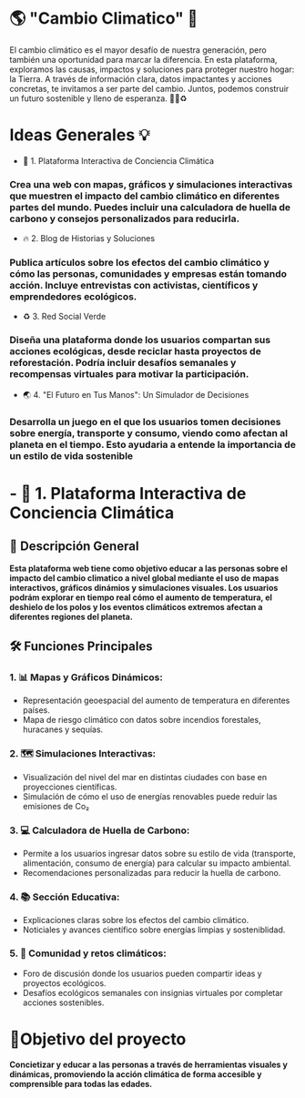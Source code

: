 # 🌎 "Cambio Climatico" 🌱

El cambio climático es el mayor desafío de nuestra generación, pero también una oportunidad para marcar la diferencia. En esta plataforma, exploramos las causas, impactos y soluciones para proteger nuestro hogar: la Tierra. A través de información clara, datos impactantes y acciones concretas, te invitamos a ser parte del cambio. Juntos, podemos construir un futuro sostenible y lleno de esperanza. 🌿💙♻️

# Ideas Generales 💡

- 🌿 1. Plataforma Interactiva de Conciencia Climática

### Crea una web con mapas, gráficos y simulaciones interactivas que muestren el impacto del cambio climático en diferentes partes del mundo. Puedes incluir una calculadora de huella de carbono y consejos personalizados para reducirla.

- 🔥 2. Blog de Historias y Soluciones

### Publica artículos sobre los efectos del cambio climático y cómo las personas, comunidades y empresas están tomando acción. Incluye entrevistas con activistas, científicos y emprendedores ecológicos.

- ♻️ 3. Red Social Verde

### Diseña una plataforma donde los usuarios compartan sus acciones ecológicas, desde reciclar hasta proyectos de reforestación. Podría incluir desafíos semanales y recompensas virtuales para motivar la participación.

- 🌏 4. "El Futuro en Tus Manos": Un Simulador de Decisiones 

### Desarrolla un juego en el que los usuarios tomen decisiones sobre energía, transporte y consumo, viendo como afectan al planeta en el tiempo. Esto ayudaria a entende la importancia de un estilo de vida sostenible 



# - 🌿 1. Plataforma Interactiva de Conciencia Climática

## 📌 Descripción General

**Esta plataforma web tiene como objetivo educar a las personas sobre el impacto del cambio climatico a nivel global mediante el uso de mapas interactivos, gráficos dinámios y simulaciones visuales. Los usuarios podrám explorar en tiempo real cómo el aumento de temperatura, el deshielo de los polos y los eventos climáticos extremos afectan a diferentes regiones del planeta.**

## 🛠 Funciones Principales

### 1. 📊 Mapas y Gráficos Dinámicos:
- Representación geoespacial del aumento de temperatura en diferentes países.
- Mapa de riesgo climático con datos sobre incendios forestales, huracanes y sequías.

### 2. 🗺️ Simulaciones Interactivas:
- Visualización del nivel del mar en distintas ciudades con base en proyecciones científicas.
- Simulación de cómo el uso de energías renovables puede reduir las emisiones de Co₂

### 3. 💻 Calculadora de Huella de Carbono:
- Permite a los usuarios ingresar datos sobre su estilo de vida (transporte, alimentación, consumo de energía) para calcular su impacto ambiental.
- Recomendaciones personalizadas para reducir la huella de carbono.

### 4. 📚 Sección Educativa:
- Explicaciones claras sobre los efectos del cambio climático.
- Noticiales y avances científico sobre energías limpias y sosteniblidad.

### 5. 👥 Comunidad y retos climáticos:
- Foro de discusión donde los usuarios pueden compartir ideas y proyectos ecológicos.
- Desafíos ecológicos semanales con insignias virtuales por completar acciones sostenibles.

  
# 🎯Objetivo del proyecto
**Concietizar y educar a las personas a través de herramientas visuales y dinámicas, promoviendo la acción climática de forma accesible y comprensible para todas las edades.**
